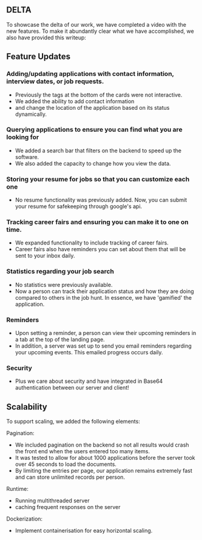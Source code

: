 ## DELTA

To showcase the delta of our work, we have completed a video with the new features. To make it abundantly clear what we have accomplished, we also have provided this writeup: 

## Feature Updates 

### Adding/updating applications with contact information, interview dates, or job requests.

- Previously the tags at the bottom of the cards were not interactive. 
- We added the ability to add contact information 
- and change the location of the application based on its status dynamically. 

### Querying applications to ensure you can find what you are looking for

- We added a search bar that filters on the backend to speed up the software. 
- We also added the capacity to change how you view the data. 

### Storing your resume for jobs so that you can customize each one

- No resume functionality was previously added. Now, you can submit your resume for safekeeping through google's api. 

### Tracking career fairs and ensuring you can make it to one on time.

- We expanded functionality to include tracking of career fairs. 
- Career fairs also have reminders you can set about them that will be sent to your inbox daily. 

### Statistics regarding your job search

- No statistics were previously available. 
- Now a person can track their application status and how they are doing compared to others in the job hunt. In essence, we have 'gamified' the application. 

### Reminders
- Upon setting a reminder, a person can view their upcoming reminders in a tab at the top of the landing page. 
- In addition, a server was set up to send you email reminders regarding your upcoming events. This emailed progress occurs daily. 

### Security 
- Plus we care about security and have integrated in Base64 authentication between our server and client!

## Scalability 

To support scaling, we added the following elements: 

Pagination: 
- We included pagination on the backend so not all results would crash the front end when the users entered too many items. 
- It was tested to allow for about 1000 applications before the server took over 45 seconds to load the documents. 
- By limiting the entries per page, our application remains extremely fast and can store unlimited records per person. 

Runtime: 
- Running  multithreaded server
- caching frequent responses on the server

Dockerization: 
- Implement containerisation for easy horizontal scaling. 
